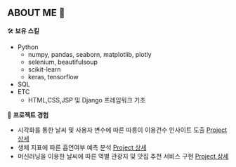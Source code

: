 ## ABOUT ME 👋

🛠 **보유 스킬**
* Python
  * numpy, pandas, seaborn, matplotlib, plotly
  * selenium, beautifulsoup
  * scikit-learn
  * keras, tensorflow
* SQL
* ETC
  * HTML,CSS,JSP 및 Django 프레임워크 기초

📝 **프로젝트 경험**
* 시각화를 통한 날씨 및 사용자 변수에 따른 따릉이 이용건수 인사이트 도출 [Project 상세](https://github.com/JungHunL22/Data-Visualization-PJT)
* 생체 지표에 따른 흡연여부 예측 분석 [Project 상세](https://github.com/JungHunL22/Smoking-ML-PJT)
* 머신러닝을 이용한 날씨에 따른 역별 관광지 및 맛집 추천 서비스 구현 [Project 상세](https://github.com/JungHunL22/Final-PJT)

<!--
**JungHunL22/JungHunL22** is a ✨ _special_ ✨ repository because its `README.md` (this file) appears on your GitHub profile.

Here are some ideas to get you started:

- 🔭 I’m currently working on ...
- 🌱 I’m currently learning ...
- 👯 I’m looking to collaborate on ...
- 🤔 I’m looking for help with ...
- 💬 Ask me about ...
- 📫 How to reach me: ...
- 😄 Pronouns: ...
- ⚡ Fun fact: ...
-->
